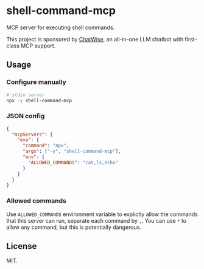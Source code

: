# shell-command-mcp

MCP server for executing shell commands.

This project is sponsored by [ChatWise](https://chatwise.app), an all-in-one LLM chatbot with first-class MCP support.

## Usage

### Configure manually

```bash
# stdio server
npx -y shell-command-mcp
```

### JSON config

```json
{
  "mcpServers": {
    "exa": {
      "command": "npx",
      "args": ["-y", "shell-command-mcp"],
      "env": {
        "ALLOWED_COMMANDS": "cat,ls,echo"
      }
    }
  }
}
```

### Allowed commands

Use `ALLOWED_COMMANDS` environment variable to explictly allow the commands that this server can run, separate each command by `,`. You can use `*` to allow any command, but this is potentially dangerous.

## License

MIT.
